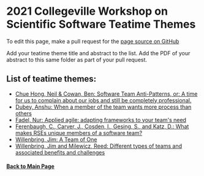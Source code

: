 # 2021 Collegeville Workshop on Scientific Software Teatime Themes

To edit this page, make a pull request for the [page source on GitHub](https://github.com/Collegeville/CW21/blob/master/WorkshopResources/TeatimeThemes/TeatimeThemeList.md)

Add your teatime theme title and abstract to the list. Add the PDF of your abstract to this same folder as part of your pull request.

## List of teatime themes:
- [Chue Hong, Neil & Cowan, Ben: Software Team Anti-Patterns, or: A time for us to complain about our jobs and still be completely professional.](anti-patterns.md)
- [Dubey, Anshu: When a member of the team wants more process than others](CV_DubeyTeatimeTheme.pdf)
- [Fadel, Nur: Applied agile: adapting frameworks to your team's need](fadel-cscs.md)
- [Ferenbaugh, C., Carver, J., Cosden, I., Gesing, S., and Katz, D.: What makes RSEs unique members of a software team?](ferenbaugh-et-al-rses.md)
- [Willenbring, Jim: A Team of One](willenbring-1dev.md)
- [Willenbring, Jim and Milewicz, Reed: Different types of teams and associated benefits and challenges](willenbring-team-types.md)

#### [Back to Main Page](../../index.md)


